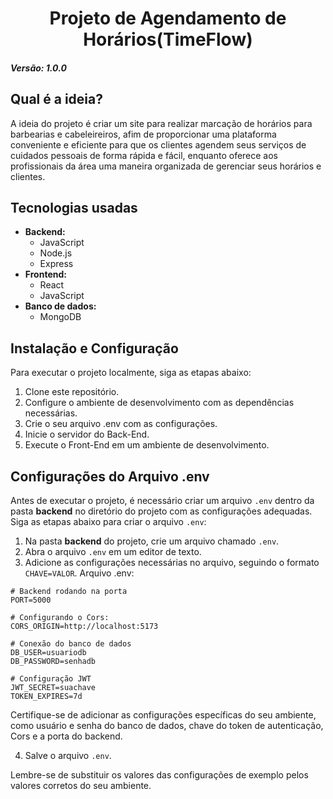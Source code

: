 <div align="center">

# Projeto de Agendamento de Horários(TimeFlow)

</div>

##### **Versão: 1.0.0**

## Qual é a ideia?

A ideia do projeto é criar um site para realizar marcação de horários para barbearias e cabeleireiros, afim de proporcionar uma plataforma conveniente e eficiente para que os clientes agendem seus serviços de cuidados pessoais de forma rápida e fácil, enquanto oferece aos profissionais da área uma maneira organizada de gerenciar seus horários e clientes.

## Tecnologias usadas

- **Backend:**
  - JavaScript
  - Node.js
  - Express
- **Frontend:**
  - React
  - JavaScript
- **Banco de dados:**
  - MongoDB

<!-- ## Funções para o Cliente (Usuário)

- **Cadastro de clientes:** Os clientes criam contas na plataforma, inserem suas informações pessoais e de contato, facilitando o processo de agendamento futuro.
- **Agendamento de horários:** Os clientes utilizam uma interface intuitiva para selecionar datas e horários disponíveis para os serviços desejados.
- **Gerenciamento de cancelamentos e reagendamentos:** Os clientes podem cancelar ou reagendar seus horários de forma fácil.

## Funções para a Empresa (Estabelecimento)

- -->

## Instalação e Configuração

Para executar o projeto localmente, siga as etapas abaixo:

1. Clone este repositório.
2. Configure o ambiente de desenvolvimento com as dependências necessárias.
3. Crie o seu arquivo .env com as configurações.
4. Inicie o servidor do Back-End.
5. Execute o Front-End em um ambiente de desenvolvimento.

## Configurações do Arquivo .env

Antes de executar o projeto, é necessário criar um arquivo `.env` dentro da pasta **backend** no diretório do projeto com as configurações adequadas. Siga as etapas abaixo para criar o arquivo `.env`:

1. Na pasta **backend** do projeto, crie um arquivo chamado `.env`.
2. Abra o arquivo `.env` em um editor de texto.
3. Adicione as configurações necessárias no arquivo, seguindo o formato `CHAVE=VALOR`. Arquivo .env:

```dotenv
# Backend rodando na porta
PORT=5000

# Configurando o Cors:
CORS_ORIGIN=http://localhost:5173

# Conexão do banco de dados
DB_USER=usuariodb
DB_PASSWORD=senhadb

# Configuração JWT
JWT_SECRET=suachave
TOKEN_EXPIRES=7d
```

Certifique-se de adicionar as configurações específicas do seu ambiente, como usuário e senha do banco de dados, chave do token de autenticação, Cors e a porta do backend.

4. Salve o arquivo `.env`.

Lembre-se de substituir os valores das configurações de exemplo pelos valores corretos do seu ambiente.
